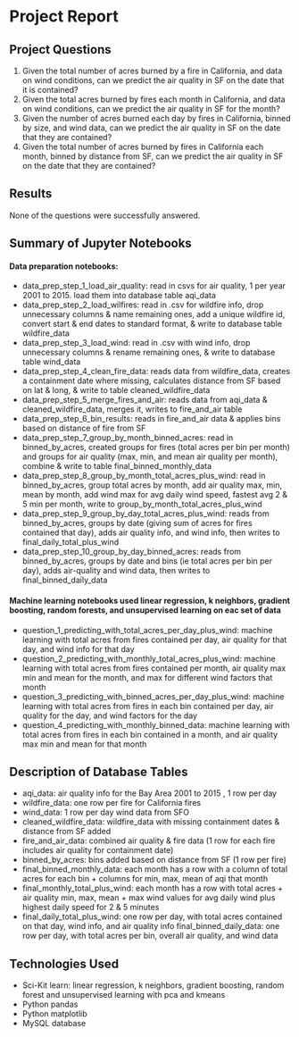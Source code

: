 # Project Report 

## Project Questions

1. Given the total number of acres burned by a fire in California, and data on wind conditions, can we predict the air quality in SF on the date that it is contained?
2. Given the total acres burned by fires each month in California, and data on wind conditions, can we predict the air quality in SF for the month?
3. Given the number of acres burned each day by fires in California, binned by size, and wind data, can we predict the air quality in SF on the date that they are contained?
4. Given the total number of acres burned by fires in California each month, binned by distance from SF, can we predict the air quality in SF on the date that they are contained?

## Results

None of the questions were successfully answered.


## Summary of Jupyter Notebooks

#### Data preparation notebooks:

* data_prep_step_1_load_air_quality:  read in csvs for air quality, 1 per year 2001 to 2015.  load them into database table aqi_data
* data_prep_step_2_load_wilfires: read in .csv for wildfire info, drop unnecessary columns & name remaining ones, add a unique wildfire id, convert start & end dates to standard format, & write to database table wildfire_data
* data_prep_step_3_load_wind: read in .csv with wind info, drop unnecessary columns & rename remaining ones, & write to database table wind_data
* data_prep_step_4_clean_fire_data: reads data from wildfire_data, creates a containment date where missing, calculates distance from SF based on lat & long, & write to table cleaned_wildfire_data
* data_prep_step_5_merge_fires_and_air: reads data from aqi_data & cleaned_wildfire_data, merges it, writes to fire_and_air table
* data_prep_step_6_bin_results: reads in fire_and_air data & applies bins based on distance of fire from SF
* data_prep_step_7_group_by_month_binned_acres: read in binned_by_acres, created groups for fires (total acres per bin per month) and groups for air quality (max, min, and mean air quality per month), combine & write to table final_binned_monthly_data
* data_prep_step_8_group_by_month_total_acres_plus_wind: read in binned_by_acres, group total acres by month, add air quality max, min, mean by month, add wind max for avg daily wind speed, fastest avg 2 & 5 min per month, write to group_by_month_total_acres_plus_wind
* data_prep_step_9_group_by_day_total_acres_plus_wind: reads from binned_by_acres, groups by date (giving sum of acres for fires contained that day), adds air quality info, and wind info, then writes to final_daily_total_plus_wind
* data_prep_step_10_group_by_day_binned_acres:  reads from binned_by_acres, groups by date and bins (ie total acres per bin per day), adds air-quality and wind data, then writes to final_binned_daily_data

#### Machine learning notebooks used linear regression, k neighbors, gradient boosting, random forests, and unsupervised learning on eac set of data
* question_1_predicting_with_total_acres_per_day_plus_wind: machine learning with total acres from fires contained per day, air quality for that day, and wind info for that day
* question_2_predicting_with_monthly_total_acres_plus_wind: machine learning with total acres from fires contained per month, air quality max min and mean for the month, and max for different wind factors that month
* question_3_predicting_with_binned_acres_per_day_plus_wind: machine learning with total acres from fires in each bin contained per day, air quality for the day, and wind factors for the day
* question_4_predicting_with_monthly_binned_data: machine learning with total acres from fires in each bin contained in a month, and air quality max min and mean for that month

## Description of Database Tables
* aqi_data: air quality info for the Bay Area 2001 to 2015 , 1 row per day
* wildfire_data: one row per fire for California fires
* wind_data: 1 row per day wind data from SFO 
* cleaned_wildfire_data: wildfire_data with missing containment dates & distance from SF added
* fire_and_air_data: combined air quality & fire data (1 row for each fire includes air quality for containment date)
* binned_by_acres:  bins added based on distance from SF (1 row per fire)
* final_binned_monthly_data: each month has a row with a column of total acres for each bin + columns for min, max, mean of aqi that month
* final_monthly_total_plus_wind: each month has a row with total acres + air quality min, max, mean + max wind values for avg daily wind plus highest daily speed for 2 & 5 minutes
* final_daily_total_plus_wind: one row per day, with total acres contained on that day, wind info, and air quality info
final_binned_daily_data:  one row per day, with total acres per bin, overall air quality, and wind data



## Technologies Used

* Sci-Kit learn: linear regression, k neighbors, gradient boosting, random forest and unsupervised learning with pca and kmeans
* Python pandas
* Python matplotlib
* MySQL database












